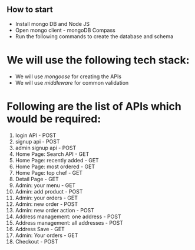 ## How to start
- Install mongo DB and Node JS
- Open mongo client - mongoDB Compass
- Run the following commands to create the database and schema

# We will use the following tech stack:
- We will use *mongoose* for creating the APIs
- We will use *middleware* for common validation

# Following are the list of APIs which would be required:
1.  login API - POST
2.  signup api - POST
3.  admin signup api - POST        <!-- Chinmay , Riteshwar , Hemant-->
4.  Home Page: Search API - GET
5.  Home Page: recently added - GET
6.  Home Page: most ordered - GET
7.  Home Page: top chef - GET
8.  Detail Page - GET
9.  Admin: your menu - GET
10. Admin: add product - POST     <!--  Chinmay , Riteshwar , Hemant  -->
11. Admin: your orders - GET      <!--  Chinmay , Riteshwar , Hemant -->
12. Admin: new order - POST        <!-- Zain -->
13. Admin: new order action - POST
14. Address management: one address - POST
15. Address management: all addresses - POST
16. Address Save - GET
17. Admin: Your orders - GET
18. Checkout  - POST